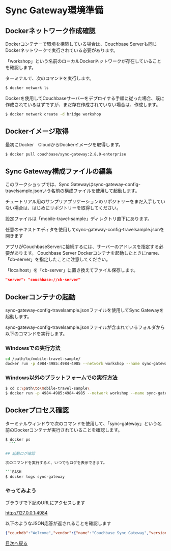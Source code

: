 # Sync Gateway環境準備



## Dockerネットワーク作成確認

Dockerコンテナーで環境を構築している場合は、Couchbase Serverも同じDockerネットワークで実行されている必要があります。

「workshop」という名前のローカルDockerネットワークが存在していることを確認します。

ターミナルで、次のコマンドを実行します。

```BASH
$ docker network ls
```

Dockerを使用してCouchbaseサーバーをデプロイする手順に従った場合、既に作成されているはずですが、まだ存在作成されていない場合は、作成します。

```BASH
$ docker network create -d bridge workshop
```

## Dockerイメージ取得

最初にDocker　CloudからDockerイメージを取得します。

```BASH
$ docker pull couchbase/sync-gateway:2.8.0-enterprise
```

## Sync Gateway構成ファイルの編集

このワークショップでは、Sync Gatewayはsync-gateway-config-travelsample.jsonいう名前の構成ファイルを使用して起動します。

チュートリアル用のサンプリアプリケーションのリポジトリーをまだ入手していない場合は、はじめにリポジトリーを取得してください。

設定ファイルは「mobile-travel-sample」ディレクトリ直下にあります。

任意のテキストエディタを使用してsync-gateway-config-travelsample.jsonを開きます

アプリがCouchbaseServerに接続するには、サーバーのアドレスを指定する必要があります。
Couchbase Server Dockerコンテナを起動したときにname、「cb-server」を指定したことに注意してください。

「localhost」を「cb-server」に置き換えてファイル保存します。


```JSON
"server": "couchbase://cb-server"
```



## Dockerコンテナの起動

sync-gateway-config-travelsample.jsonファイルを使用してSync Gatewayを起動します。

sync-gateway-config-travelsample.jsonファイルが含まれているフォルダから以下のコマンドを実行します。

### Windowsでの実行方法

```BASH
cd /path/to/mobile-travel-sample/
docker run -p 4984-4985:4984-4985 --network workshop --name sync-gateway -d -v %cd%/sync-gateway-config-travelsample.json:/etc/sync_gateway/sync_gateway.json couchbase/sync-gateway:2.8.0-enterprise -adminInterface :4985 /etc/sync_gateway/sync_gateway.json
```

### Windows以外のプラットフォームでの実行方法

```BASH
$ cd c:\path\to\mobile-travel-sample\
$ docker run -p 4984-4985:4984-4985 --network workshop --name sync-gateway -d -v `pwd`/sync-gateway-config-travelsample.json:/etc/sync_gateway/sync_gateway.json couchbase/sync-gateway:2.8.0-enterprise -adminInterface :4985 /etc/sync_gateway/sync_gateway.json
```

## Dockerプロセス確認

ターミナルウィンドウで次のコマンドを使用して、「sync-gateway」という名前のDockerコンテナが実行されていることを確認します。

```BASH
$ docker ps
　```
 
## 起動ログ確認

次のコマンドを実行すると、いつでもログを表示できます。

```BASH
$ docker logs sync-gateway
```

### やってみよう
ブラウザで下記のURLにアクセスします

http://127.0.0.1:4984

以下のようなJSON応答が返されることを確認します

```JSON
{"couchdb":"Welcome","vendor":{"name":"Couchbase Sync Gateway","version":"2.8"},"version":"Couchbase Sync Gateway/2.8.0(271;bf3ddf6) EE"}
```

[目次へ戻る](./README.md)
